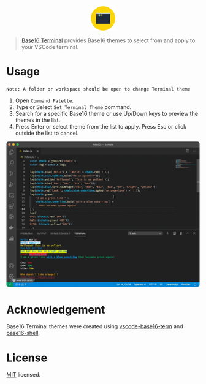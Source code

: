 <p align="center">
  <img src="https://raw.githubusercontent.com/piyush-bhatt/vscode-base16-terminal/main/media/icon/icon.png" style="height:64px; width:64px" alt="Base16 Terminal Logo" /></a>
</p>

> [Base16 Terminal](https://marketplace.visualstudio.com/items?itemName=piyush-bhatt.base16-terminal) provides Base16 themes to select from and apply to your VSCode terminal.

# Usage

`Note: A folder or workspace should be open to change Terminal theme`

1. Open `Command Palette`.
2. Type or Select `Set Terminal Theme` command.
3. Search for a specific Base16 theme or use Up/Down keys to preview the themes in the list.
4. Press Enter or select theme from the list to apply. Press Esc or click outside the list to cancel.

<p align="center">
  <img src="https://raw.githubusercontent.com/piyush-bhatt/vscode-base16-terminal/main/media/readme/Set_Terminal_Theme.gif" alt="Set Terminal Theme" />
</p>

# Acknowledgement

Base16 Terminal themes were created using [vscode-base16-term](https://github.com/Glitchbone/vscode-base16-term) and [base16-shell](https://github.com/chriskempson/base16-shell).

# License

[MIT](https://raw.githubusercontent.com/piyush-bhatt/vscode-base16-terminal/main/LICENSE) licensed.
